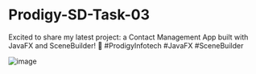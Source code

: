 # Prodigy-SD-Task-03
Excited to share my latest project: a Contact Management App built with JavaFX and SceneBuilder! 🚀 #ProdigyInfotech #JavaFX #SceneBuilder

![image](https://github.com/shruti-875/Prodigy-SD-Task-03/assets/107703680/d46f3a01-614c-4832-a1fd-11db57408e00)
